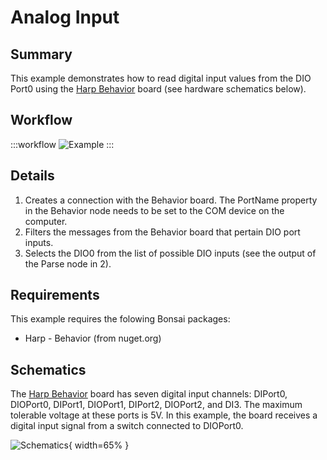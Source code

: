 # Analog Input

## Summary
This example demonstrates how to read digital input values from the DIO Port0 using the [Harp Behavior](https://harp-tech.org/api/Harp.Behavior.html) board (see hardware schematics below).


## Workflow

:::workflow
![Example](~/workflows/HarpExamples/BehaviorBoard/DIOInput/DIOInput.bonsai)
:::


## Details
1. Creates a connection with the Behavior board. The PortName property in the Behavior node needs to be set to the COM device on the computer. 
2. Filters the messages from the Behavior board that pertain DIO port inputs.
3. Selects the DIO0 from the list of possible DIO inputs (see the output of the Parse node in 2).


## Requirements
This example requires the folowing Bonsai packages:
- Harp - Behavior (from nuget.org)


## Schematics
The [Harp Behavior](https://harp-tech.org/api/Harp.Behavior.html) board has seven digital input channels:  DIPort0, DIOPort0, DIPort1, DIOPort1, DIPort2, DIOPort2, and DI3. The maximum tolerable voltage at these ports is 5V. In this example, the board receives a digital input signal from a switch connected to DIOPort0.

![Schematics](./DIOInput.png){ width=65% }
